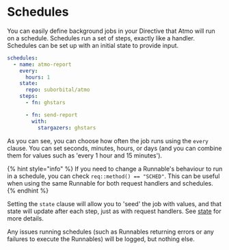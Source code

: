 # Schedules

You can easily define background jobs in your Directive that Atmo will run on a schedule. Schedules run a set of steps, exactly like a handler. Schedules can be set up with an initial state to provide input.

```yaml
schedules:
  - name: atmo-report
    every:
      hours: 1
    state:
      repo: suborbital/atmo
    steps:
      - fn: ghstars

      - fn: send-report
        with:
          stargazers: ghstars
```

As you can see, you can choose how often the job runs using the `every` clause. You can set seconds, minutes, hours, or days (and you can combine them for values such as 'every 1 hour and 15 minutes').

{% hint style="info" %}
If you need to change a Runnable's behaviour to run in a schedule, you can check `req::method() == "SCHED"`. This can be useful when using the same Runnable for both request handlers and schedules.
{% endhint %}

Setting the `state` clause will allow you to 'seed' the job with values, and that state will update after each step, just as with request handlers. See [state](../concepts/state.md) for more details.

Any issues running schedules (such as Runnables returning errors or any failures to execute the Runnables) will be logged, but nothing else.